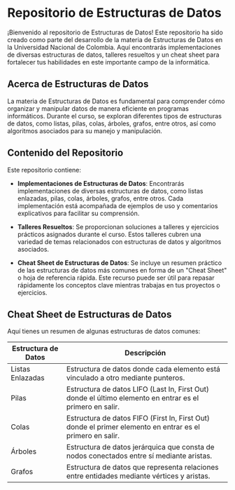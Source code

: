 # Repositorio de Estructuras de Datos

¡Bienvenido al repositorio de Estructuras de Datos! Este repositorio ha sido creado como parte del desarrollo de la materia de Estructuras de Datos en la Universidad Nacional de Colombia. Aquí encontrarás implementaciones de diversas estructuras de datos, talleres resueltos y un cheat sheet para fortalecer tus habilidades en este importante campo de la informática.

## Acerca de Estructuras de Datos

La materia de Estructuras de Datos es fundamental para comprender cómo organizar y manipular datos de manera eficiente en programas informáticos. Durante el curso, se exploran diferentes tipos de estructuras de datos, como listas, pilas, colas, árboles, grafos, entre otros, así como algoritmos asociados para su manejo y manipulación.

## Contenido del Repositorio

Este repositorio contiene:

- **Implementaciones de Estructuras de Datos**: Encontrarás implementaciones de diversas estructuras de datos, como listas enlazadas, pilas, colas, árboles, grafos, entre otros. Cada implementación está acompañada de ejemplos de uso y comentarios explicativos para facilitar su comprensión.

- **Talleres Resueltos**: Se proporcionan soluciones a talleres y ejercicios prácticos asignados durante el curso. Estos talleres cubren una variedad de temas relacionados con estructuras de datos y algoritmos asociados.

- **Cheat Sheet de Estructuras de Datos**: Se incluye un resumen práctico de las estructuras de datos más comunes en forma de un "Cheat Sheet" o hoja de referencia rápida. Este recurso puede ser útil para repasar rápidamente los conceptos clave mientras trabajas en tus proyectos o ejercicios.

## Cheat Sheet de Estructuras de Datos

Aquí tienes un resumen de algunas estructuras de datos comunes:

| Estructura de Datos | Descripción |
|----------------------|-------------|
| Listas Enlazadas | Estructura de datos donde cada elemento está vinculado a otro mediante punteros. |
| Pilas | Estructura de datos LIFO (Last In, First Out) donde el último elemento en entrar es el primero en salir. |
| Colas | Estructura de datos FIFO (First In, First Out) donde el primer elemento en entrar es el primero en salir. |
| Árboles | Estructura de datos jerárquica que consta de nodos conectados entre sí mediante aristas. |
| Grafos | Estructura de datos que representa relaciones entre entidades mediante vértices y aristas. |
